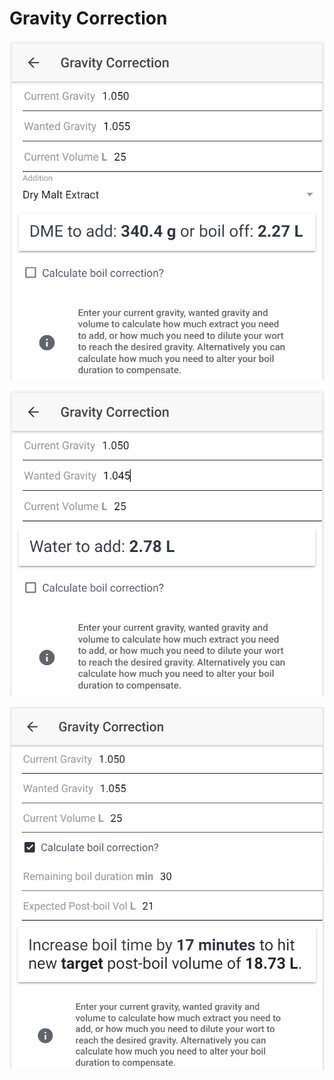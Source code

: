 # Gravity Correction

![Calculate how much DME to add or how much to boil off if gravity is too low](../.gitbook/assets/image%20%2820%29.png)

![Calculate how much water to add if gravity is too high](../.gitbook/assets/image%20%2826%29.png)

![Calculate how to correct the gravity by altering boil time if preferred](../.gitbook/assets/image%20%2823%29.png)

